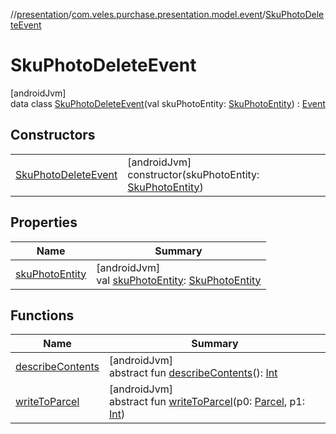 //[presentation](../../../index.md)/[com.veles.purchase.presentation.model.event](../index.md)/[SkuPhotoDeleteEvent](index.md)

# SkuPhotoDeleteEvent

[androidJvm]\
data class [SkuPhotoDeleteEvent](index.md)(val skuPhotoEntity: [SkuPhotoEntity](../../../../data/data/com.veles.purchase.data.room.table/-sku-photo-entity/index.md)) : [Event](../../com.veles.purchase.presentation.data.bus/-event/index.md)

## Constructors

| | |
|---|---|
| [SkuPhotoDeleteEvent](-sku-photo-delete-event.md) | [androidJvm]<br>constructor(skuPhotoEntity: [SkuPhotoEntity](../../../../data/data/com.veles.purchase.data.room.table/-sku-photo-entity/index.md)) |

## Properties

| Name | Summary |
|---|---|
| [skuPhotoEntity](sku-photo-entity.md) | [androidJvm]<br>val [skuPhotoEntity](sku-photo-entity.md): [SkuPhotoEntity](../../../../data/data/com.veles.purchase.data.room.table/-sku-photo-entity/index.md) |

## Functions

| Name | Summary |
|---|---|
| [describeContents](../../com.veles.purchase.presentation.model.user/-user-purchase-model-u-i/index.md#-1578325224%2FFunctions%2F-646359276) | [androidJvm]<br>abstract fun [describeContents](../../com.veles.purchase.presentation.model.user/-user-purchase-model-u-i/index.md#-1578325224%2FFunctions%2F-646359276)(): [Int](https://kotlinlang.org/api/latest/jvm/stdlib/kotlin/-int/index.html) |
| [writeToParcel](../../com.veles.purchase.presentation.model.user/-user-purchase-model-u-i/index.md#-1754457655%2FFunctions%2F-646359276) | [androidJvm]<br>abstract fun [writeToParcel](../../com.veles.purchase.presentation.model.user/-user-purchase-model-u-i/index.md#-1754457655%2FFunctions%2F-646359276)(p0: [Parcel](https://developer.android.com/reference/kotlin/android/os/Parcel.html), p1: [Int](https://kotlinlang.org/api/latest/jvm/stdlib/kotlin/-int/index.html)) |
